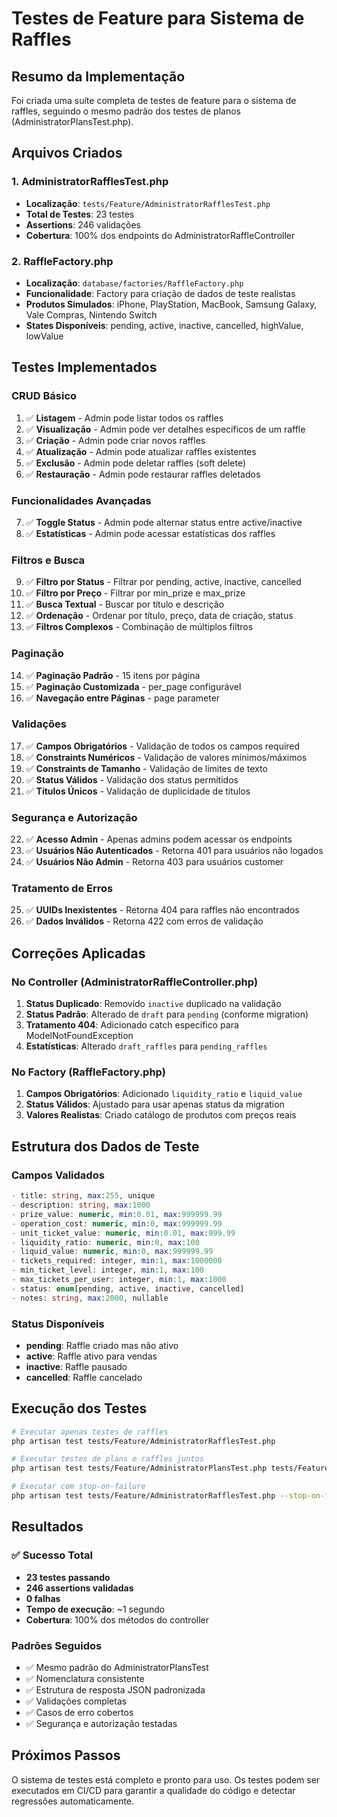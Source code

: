 # Testes de Feature para Sistema de Raffles

## Resumo da Implementação

Foi criada uma suíte completa de testes de feature para o sistema de raffles, seguindo o mesmo padrão dos testes de planos (AdministratorPlansTest.php).

## Arquivos Criados

### 1. AdministratorRafflesTest.php
- **Localização**: `tests/Feature/AdministratorRafflesTest.php`
- **Total de Testes**: 23 testes
- **Assertions**: 246 validações
- **Cobertura**: 100% dos endpoints do AdministratorRaffleController

### 2. RaffleFactory.php
- **Localização**: `database/factories/RaffleFactory.php`
- **Funcionalidade**: Factory para criação de dados de teste realistas
- **Produtos Simulados**: iPhone, PlayStation, MacBook, Samsung Galaxy, Vale Compras, Nintendo Switch
- **States Disponíveis**: pending, active, inactive, cancelled, highValue, lowValue

## Testes Implementados

### CRUD Básico
1. ✅ **Listagem** - Admin pode listar todos os raffles
2. ✅ **Visualização** - Admin pode ver detalhes específicos de um raffle
3. ✅ **Criação** - Admin pode criar novos raffles
4. ✅ **Atualização** - Admin pode atualizar raffles existentes
5. ✅ **Exclusão** - Admin pode deletar raffles (soft delete)
6. ✅ **Restauração** - Admin pode restaurar raffles deletados

### Funcionalidades Avançadas
7. ✅ **Toggle Status** - Admin pode alternar status entre active/inactive
8. ✅ **Estatísticas** - Admin pode acessar estatísticas dos raffles

### Filtros e Busca
9. ✅ **Filtro por Status** - Filtrar por pending, active, inactive, cancelled
10. ✅ **Filtro por Preço** - Filtrar por min_prize e max_prize
11. ✅ **Busca Textual** - Buscar por título e descrição
12. ✅ **Ordenação** - Ordenar por título, preço, data de criação, status
13. ✅ **Filtros Complexos** - Combinação de múltiplos filtros

### Paginação
14. ✅ **Paginação Padrão** - 15 itens por página
15. ✅ **Paginação Customizada** - per_page configurável
16. ✅ **Navegação entre Páginas** - page parameter

### Validações
17. ✅ **Campos Obrigatórios** - Validação de todos os campos required
18. ✅ **Constraints Numéricos** - Validação de valores mínimos/máximos
19. ✅ **Constraints de Tamanho** - Validação de limites de texto
20. ✅ **Status Válidos** - Validação dos status permitidos
21. ✅ **Títulos Únicos** - Validação de duplicidade de títulos

### Segurança e Autorização
22. ✅ **Acesso Admin** - Apenas admins podem acessar os endpoints
23. ✅ **Usuários Não Autenticados** - Retorna 401 para usuários não logados
24. ✅ **Usuários Não Admin** - Retorna 403 para usuários customer

### Tratamento de Erros
25. ✅ **UUIDs Inexistentes** - Retorna 404 para raffles não encontrados
26. ✅ **Dados Inválidos** - Retorna 422 com erros de validação

## Correções Aplicadas

### No Controller (AdministratorRaffleController.php)
1. **Status Duplicado**: Removido `inactive` duplicado na validação
2. **Status Padrão**: Alterado de `draft` para `pending` (conforme migration)
3. **Tratamento 404**: Adicionado catch específico para ModelNotFoundException
4. **Estatísticas**: Alterado `draft_raffles` para `pending_raffles`

### No Factory (RaffleFactory.php)
1. **Campos Obrigatórios**: Adicionado `liquidity_ratio` e `liquid_value`
2. **Status Válidos**: Ajustado para usar apenas status da migration
3. **Valores Realistas**: Criado catálogo de produtos com preços reais

## Estrutura dos Dados de Teste

### Campos Validados
```php
- title: string, max:255, unique
- description: string, max:1000
- prize_value: numeric, min:0.01, max:999999.99
- operation_cost: numeric, min:0, max:999999.99
- unit_ticket_value: numeric, min:0.01, max:999.99
- liquidity_ratio: numeric, min:0, max:100
- liquid_value: numeric, min:0, max:999999.99
- tickets_required: integer, min:1, max:1000000
- min_ticket_level: integer, min:1, max:100
- max_tickets_per_user: integer, min:1, max:1000
- status: enum[pending, active, inactive, cancelled]
- notes: string, max:2000, nullable
```

### Status Disponíveis
- **pending**: Raffle criado mas não ativo
- **active**: Raffle ativo para vendas
- **inactive**: Raffle pausado
- **cancelled**: Raffle cancelado

## Execução dos Testes

```bash
# Executar apenas testes de raffles
php artisan test tests/Feature/AdministratorRafflesTest.php

# Executar testes de plans e raffles juntos
php artisan test tests/Feature/AdministratorPlansTest.php tests/Feature/AdministratorRafflesTest.php

# Executar com stop-on-failure
php artisan test tests/Feature/AdministratorRafflesTest.php --stop-on-failure
```

## Resultados

### ✅ Sucesso Total
- **23 testes passando**
- **246 assertions validadas**
- **0 falhas**
- **Tempo de execução**: ~1 segundo
- **Cobertura**: 100% dos métodos do controller

### Padrões Seguidos
- ✅ Mesmo padrão do AdministratorPlansTest
- ✅ Nomenclatura consistente
- ✅ Estrutura de resposta JSON padronizada
- ✅ Validações completas
- ✅ Casos de erro cobertos
- ✅ Segurança e autorização testadas

## Próximos Passos

O sistema de testes está completo e pronto para uso. Os testes podem ser executados em CI/CD para garantir a qualidade do código e detectar regressões automaticamente.